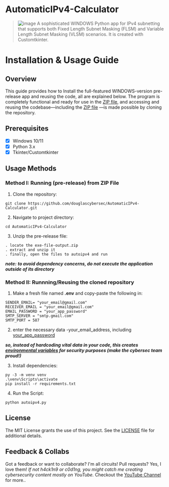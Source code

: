 # **AutomaticIPv4-Calculator**

> ![image](https://github.com/douglascybersec/AutomaticIPv4-Calculator/blob/new-main/static/repo.png)
> A sophisticated WINDOWS Python app for IPv4 subnetting that supports both Fixed Length Subnet Masking (FLSM) and Variable Length Subnet Masking (VLSM) scenarios. It is created with Customtkinter.

# **Installation & Usage Guide**
## Overview
This guide provides how to Install the full-featured WINDOWS-version pre-release app and reusing the code, all are explained below. The program is completely functional and ready for use in the [ZIP file](https://github.com/douglascybersec/AutomaticIPv4-Calculator/blob/new-main/exe-file-output.zip), and accessing and reusing the codebase—including the [ZIP file](https://github.com/douglascybersec/AutomaticIPv4-Calculator/blob/new-main/exe-file-output.zip) —is made possible by cloning the repository.

## Prerequisites
- [x] Windows 10/11
- [x] Python 3.x
- [x] Tkinter/Customtkinter

## Usage Methods
### Method I: Running (pre-release) from ZIP File
1. Clone the repository:
```
git clone https://github.com/douglascybersec/AutomaticIPv4-Calculator.git

```

2. Navigate to project directory:
```
cd AutomaticIPv4-Calculator

```

3. Unzip the pre-release file:
```
. locate the exe-file-output.zip
. extract and unzip it
. finally, open the files to autoipv4 and run

```
**_note:_** **_to avoid dependency concerns, do not execute the application outside of its directory_**


### Method II: Runnning/Reusing the cloned repository

1. Make a fresh file named **.env** and copy-paste the following in:
```
SENDER_EMAIL= "your_email@gmail.com"
RECEIVER_EMAIL = "your_email@gmail.com"
EMAIL_PASSWORD = "your_app_password"
SMTP_SERVER = "smtp.gmail.com"  
SMTP_PORT = 587

```
2. enter the necessary data -your_email_address, including [your_app_password](https://support.google.com/accounts/answer/185833?hl=en)

**_so, instead of hardcoding vital data in your code, this creates [environmental variables](https://en.wikipedia.org/wiki/Environment_variable) for security purposes (make the cybersec team proud!)_**

3. Install dependencies:
```
py -3 -m venv venv
.\venv\Scripts\activate
pip install -r requirements.txt

```

4. Run the Script:
```
python autoipv4.py

```


## License
The MIT License grants the use of this project. See the [LICENSE](https://github.com/douglascybersec/AutomaticIPv4-Calculator/blob/new-main/LICENSE) file for additional details.

## Feedback & Collabs
Got a feedback or want to collaborate? I'm all circuits! Pull requests? Yes, I love them! _If not h4ck1n9 or c0d1ng, you might catch me creating cybersecurity content mostly on YouTube._ Checkout the [YouTube Channel](https://www.youtube.com/@douglascybersec) for more..
